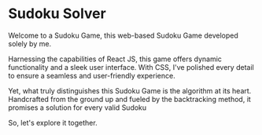 # Sudoku Solver

<p>Welcome to a Sudoku Game, this web-based Sudoku Game developed solely by me.

Harnessing the capabilities of React JS, this game offers dynamic functionality and a sleek user interface. With CSS, I've polished every detail to ensure a seamless and user-friendly experience.

Yet, what truly distinguishes this Sudoku Game is the algorithm at its heart. Handcrafted from the ground up and fueled by the backtracking method, it promises a solution for every valid Sudoku 

So, let's explore it together.</p>
